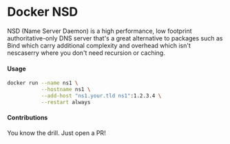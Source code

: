 # Docker NSD
NSD (Name Server Daemon) is a high performance, low footprint authoritative-only DNS server that's a great alternative to packages such as Bind which carry additional complexity and overhead which isn't nescaserry where you don't need recursion or caching.

#### Usage
```bash
docker run --name ns1 \
           --hostname ns1 \
           --add-host "ns1.your.tld ns1":1.2.3.4 \
           --restart always
```

#### Contributions
You know the drill. Just open a PR!
